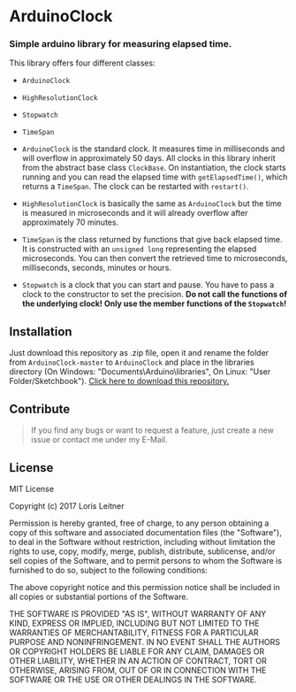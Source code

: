 # ArduinoClock
### Simple arduino library for measuring elapsed time.

This library offers four different classes:
* `ArduinoClock`
* `HighResolutionClock`
* `Stopwatch`
* `TimeSpan`

* `ArduinoClock` is the standard clock. It measures time in milliseconds and will overflow in approximately 50 days. All clocks in this library inherit from the abstract base class `ClockBase`. On instantiation, the clock starts running and you can read the elapsed time with `getElapsedTime()`, which returns a `TimeSpan`. The clock can be restarted with `restart()`.
* `HighResolutionClock` is basically the same as `ArduinoClock` but the time is measured in microseconds and it will already overflow after approximately 70 minutes.
* `TimeSpan` is the class returned by functions that give back elapsed time. It is constructed with an `unsigned long` representing the elapsed microseconds. You can then convert the retrieved time to microseconds, milliseconds, seconds, minutes or hours.
* `Stopwatch` is a clock that you can start and pause. You have to pass a clock to the constructor to set the precision. **Do not call the functions of the underlying clock! Only use the member functions of the `Stopwatch`!**

## Installation
Just download this repository as .zip file, open it and rename the folder from `ArduinoClock-master` to `ArduinoClock` and place in the libraries directory (On Windows: "Documents\Arduino\libraries", On Linux: "User Folder/Sketchbook"). [Click here to download this repository.](https://github.com/Loris156/ArduinoClock/archive/master.zip)

## Contribute
> If you find any bugs or want to request a feature, just create a new issue or contact me under my E-Mail.

## License
MIT License

Copyright (c) 2017 Loris Leitner

Permission is hereby granted, free of charge, to any person obtaining a copy
of this software and associated documentation files (the "Software"), to deal
in the Software without restriction, including without limitation the rights
to use, copy, modify, merge, publish, distribute, sublicense, and/or sell
copies of the Software, and to permit persons to whom the Software is
furnished to do so, subject to the following conditions:

The above copyright notice and this permission notice shall be included in all
copies or substantial portions of the Software.

THE SOFTWARE IS PROVIDED "AS IS", WITHOUT WARRANTY OF ANY KIND, EXPRESS OR
IMPLIED, INCLUDING BUT NOT LIMITED TO THE WARRANTIES OF MERCHANTABILITY,
FITNESS FOR A PARTICULAR PURPOSE AND NONINFRINGEMENT. IN NO EVENT SHALL THE
AUTHORS OR COPYRIGHT HOLDERS BE LIABLE FOR ANY CLAIM, DAMAGES OR OTHER
LIABILITY, WHETHER IN AN ACTION OF CONTRACT, TORT OR OTHERWISE, ARISING FROM,
OUT OF OR IN CONNECTION WITH THE SOFTWARE OR THE USE OR OTHER DEALINGS IN THE
SOFTWARE.
